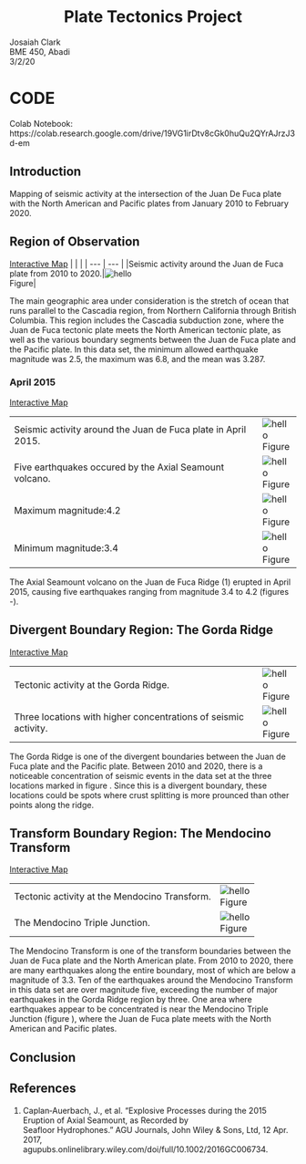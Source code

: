 # <div align=center> Plate Tectonics Project </div>

Josaiah Clark<br>
BME 450, Abadi<br>
3/2/20<br>

<h1>CODE</h1>
Colab Notebook: https://colab.research.google.com/drive/19VG1irDtv8cGk0huQu2QYrAJrzJ3d-em <br>

## Introduction
Mapping of seismic activity at the intersection of the Juan De Fuca plate with the North American and Pacific plates from January 2010 to February 2020.

<h2>Region of Observation</h2>

<a href="https://josaiahc.github.io/Project-3-Plate-Tectonics/fullSet.html" target="_blank">Interactive Map</a> 
| | |
| --- | --- |
|Seismic activity around the Juan de Fuca plate from 2010 to 2020.|<img size=70% alt="hello" src=images/juandeFuca.png><br>Figure|


<p>
The main geographic area under consideration is the stretch of ocean that runs parallel to the Cascadia region, from Northern California through British Columbia. This region includes the Cascadia subduction zone, where the Juan de Fuca tectonic plate meets the North American tectonic plate, as well as the various boundary segments between the Juan de Fuca plate and the Pacific plate. In this data set, the minimum allowed earthquake magnitude was 2.5, the maximum was 6.8, and the mean was 3.287.
</p>

<h3>April 2015</h3>
<a href="https://josaiahc.github.io/Project-3-Plate-Tectonics/april2015.html" target="_blank">Interactive Map</a> 

| | |
| --- | --- |
|Seismic activity around the Juan de Fuca plate in April 2015.|<img size=70% alt="hello" src=images/april2015JuandeFuca.png><br>Figure|
|Five earthquakes occured by the Axial Seamount volcano.|<img alt="hello" src=images/april2015.png><br>Figure|
|Maximum magnitude:4.2|<img alt="hello" src=images/aprilMax.png><br>Figure|
|Minimum magnitude:3.4|<img alt="hello" src=images/aprilMin.png><br>Figure| 

<p>
The Axial Seamount volcano on the Juan de Fuca Ridge (1) erupted in April 2015, causing five earthquakes ranging from magnitude 3.4 to 4.2 (figures -).
</p> 

<h2>Divergent Boundary Region: The Gorda Ridge</h2>

<a href="https://josaiahc.github.io/Project-3-Plate-Tectonics/divBound.html" target="_blank">Interactive Map</a> 

| | |
| --- | --- |
|Tectonic activity at the Gorda Ridge.|<img size=70% alt="hello" src=images/divergent1.png><br>Figure|
|Three locations with higher concentrations of seismic activity.|<img alt="hello" src=images/divergentMarkers.png><br>Figure|

<p>
The Gorda Ridge is one of the divergent boundaries between the Juan de Fuca plate and the Pacific plate. Between 2010 and 2020, there is a noticeable concentration of seismic events in the data set at the three locations marked in figure . Since this is a divergent boundary, these locations could be spots where crust splitting is more prounced than other points along the ridge. 
</p>

<h2>Transform Boundary Region: The Mendocino Transform</h2>

<a href="https://josaiahc.github.io/Project-3-Plate-Tectonics/tranBound.html" target="_blank">Interactive Map</a> 

| | |
| --- | --- |
|Tectonic activity at the Mendocino Transform.|<img alt="hello" src=images/mendocino1.png><br>Figure|
|The Mendocino Triple Junction.|<img alt="hello" src=images/mendocinoTriple.png><br>Figure|

<p>
The Mendocino Transform is one of the transform boundaries between the Juan de Fuca plate and the North American plate. From 2010 to 2020, there are many earthquakes along the entire boundary, most of which are below a magnitude of 3.3. Ten of the earthquakes around the Mendocino Transform in this data set are over magnitude five, exceeding the number of major earthquakes in the Gorda Ridge region by three. One area where earthquakes appear to be concentrated is near the Mendocino Triple Junction (figure ), where the Juan de Fuca plate meets with the North American and Pacific plates. 
</p>

<h2>Conclusion</h2>



<h2>References</h2>

1. Caplan‐Auerbach, J., et al. “Explosive Processes during the 2015 Eruption of Axial Seamount, as Recorded by<br>
Seafloor Hydrophones.” AGU Journals, John Wiley & Sons, Ltd, 12 Apr. 2017,<br> agupubs.onlinelibrary.wiley.com/doi/full/10.1002/2016GC006734.

